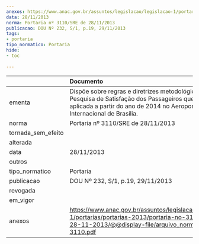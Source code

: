 ```yaml
---
anexos: https://www.anac.gov.br/assuntos/legislacao/legislacao-1/portarias/portarias-2013/portaria-no-3110-sre-de-28-11-2013/@@display-file/arquivo_norma/PA2013-3110.pdf
data: 28/11/2013
norma: Portaria nº 3110/SRE de 28/11/2013
publicacao: DOU Nº 232, S/1, p.19, 29/11/2013
tags:
- portaria
tipo_normatico: Portaria
hide: 
- toc 
 
---
```


|                    | Documento                                                                                                                                                                      |
|:-------------------|:-------------------------------------------------------------------------------------------------------------------------------------------------------------------------------|
| ementa             | Dispõe sobre regras e diretrizes metodológicas para a Pesquisa de Satisfação dos Passageiros que será aplicada a partir do ano de 2014 no Aeroporto Internacional de Brasília. |
| norma              | Portaria nº 3110/SRE de 28/11/2013                                                                                                                                             |
| tornada_sem_efeito |                                                                                                                                                                                |
| alterada           |                                                                                                                                                                                |
| data               | 28/11/2013                                                                                                                                                                     |
| outros             |                                                                                                                                                                                |
| tipo_normatico     | Portaria                                                                                                                                                                       |
| publicacao         | DOU Nº 232, S/1, p.19, 29/11/2013                                                                                                                                              |
| revogada           |                                                                                                                                                                                |
| em_vigor           |                                                                                                                                                                                |
| anexos             | https://www.anac.gov.br/assuntos/legislacao/legislacao-1/portarias/portarias-2013/portaria-no-3110-sre-de-28-11-2013/@@display-file/arquivo_norma/PA2013-3110.pdf              |